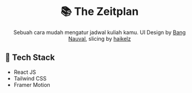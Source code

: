 <div align="center">
  <h1>📚 The Zeitplan</h1> 
  <p>Sebuah cara mudah mengatur jadwal kuliah kamu. UI Design by <a href="https://www.youtube.com/watch?v=RwUlnAGyuI8">Bang Nauval</a>, slicing by <a href="https://github.com/haikelz">haikelz</a></p>
</div>

## 🌸 Tech Stack

- React JS
- Tailwind CSS
- Framer Motion

